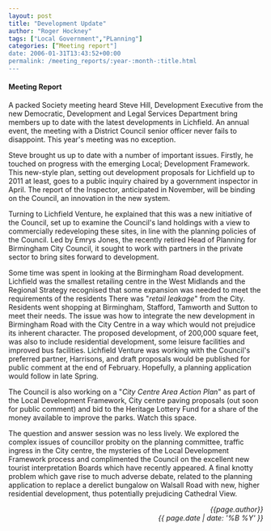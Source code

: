 ```yaml
---
layout: post
title: "Development Update"
author: "Roger Hockney"
tags: ["Local Government","PLanning"]
categories: [“Meeting report"]
date: 2006-01-31T13:43:52+00:00
permalink: /meeting_reports/:year-:month-:title.html
---
```

#### Meeting Report ####

A packed Society meeting heard Steve Hill, Development Executive from the new Democratic, Development and Legal Services Department bring members up to date with the latest developments in Lichfield. An annual event, the meeting with a District Council senior officer never fails to disappoint. This year's meeting was no exception. 

Steve brought us up to date with a number of important issues. Firstly, he touched on progress with the emerging Local; Development Framework. This new-style plan, setting out development proposals for Lichfield up to 2011 at least, goes to a public inquiry chaired by a government inspector in April. The report of the Inspector, anticipated in November, will be binding on the Council, an innovation in the new system. 

Turning to Lichfield Venture, he explained that this was a new initiative of the Council, set up to examine the Council's land holdings with a view to commercially redeveloping these sites, in line with the planning policies of the Council. Led by Emrys Jones, the recently retired Head of Planning for Birmingham City Council, it sought to work with partners in the private sector to bring sites forward to development. 

Some time was spent in looking at the Birmingham Road development. Lichfield was the smallest retailing centre in the West Midlands and the Regional Strategy recognised that some expansion was needed to meet the requirements of the residents There was "*retail leakage*" from the City. Residents went shopping at Birmingham, Stafford, Tamworth and Sutton to meet their needs. The issue was how to integrate the new development in Birmingham Road with the City Centre in a way which would not prejudice its inherent character. The proposed development, of 200,000 square feet, was also to include residential development, some leisure facilities and improved bus facilities. Lichfield Venture was working with the Council's preferred partner, Harrisons, and draft proposals would be published for public comment at the end of February. Hopefully, a planning application would follow in late Spring. 

The Council is also working on a "*City Centre Area Action Plan*" as part of the Local Development Framework, City centre paving proposals (out soon for public comment) and bid to the Heritage Lottery Fund for a share of the money available to improve the parks. Watch this space. 

The question and answer session was no less lively. We explored the complex issues of councillor probity on the planning committee, traffic ingress in the City centre, the mysteries of the Local Development Framework process and complimented the Council on the excellent new tourist interpretation Boards which have recently appeared. A final knotty problem which gave rise to much adverse debate, related to the planning application to replace a derelict bungalow on Walsall Road with new, higher residential development, thus potentially prejudicing Cathedral View. 

<p align="right"><i> {{page.author}} <br> {{ page.date | date: '%B %Y' }} </i></p>
